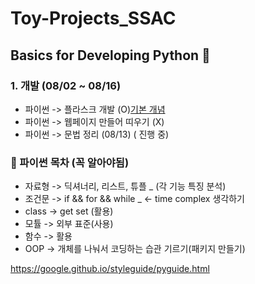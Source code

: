 # Toy-Projects_SSAC


## Basics for Developing Python 🐉

### 1. 개발 (08/02 ~ 08/16)
  * 파이썬 -> 플라스크 개발 (O)[기본 개념](https://github.com/lechangjun/Toy-Projects_SSAC/tree/main/WEB_development/flask)
  * 파이썬 -> 웹페이지 만들어 띠우기 (X)
  * 파이썬 -> 문법 정리 (08/13) ( 진행 중)



### 🐢 파이썬 목차 (꼭 알아야됨)
  * 자료형  -> 딕셔너리, 리스트, 튜플 _ (각 기능 특징 분석)
  * 조건문  -> if && for && while _ <- time complex 생각하기
  * class -> get set (활용)
  * 모튤   -> 외부 표준(사용)
  * 함수   -> 활용
  * OOP   -> 개체를 나눠서 코딩하는 습관 기르기(패키지 만들기)


  https://google.github.io/styleguide/pyguide.html
  
